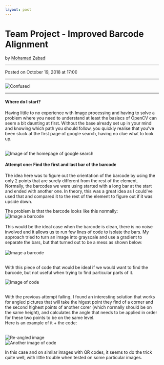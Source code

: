```yaml
---
layout: post
---
```


<!-- Page Content -->
<div class="container">
    <div class="row">
        <!-- Post Content Column -->
        <div class="col-lg-12">
            <!-- Title -->
            <h1 class="mt-4">Team Project - Improved Barcode Alignment</h1>
            <!-- Author -->
            <p class="lead">
            by
            <a href="#">Mohamad Zabad</a>
            </p>
            <hr>
            <!-- Date/Time -->
            <p>Posted on October 19, 2018 at 17:00</p>
            <hr>
            <!-- Preview Image -->
            <img class="img-fluid rounded" src="{{ "/assets/lost.jpg" | prepend: site.baseurl }}" alt="Confused">
            <hr>
            <!-- Post Content -->
            <h4>Where do I start?</h4>
            <p>Having little to no experience with Image processing and having to solve a problem where you need to understand at least the basiscs of OpenCV can seem a bit daunting at first. Without the base already set up in your mind and knowing which path you should follow, you quickly realise that you've been stuck at the first page of google search, having no clue what to look up.</p><br>
            <img class="img-fluid rounded" src="{{ "/assets/google.PNG" | prepend: site.baseurl }}" alt="Image of the homepage of google search"><br>
            <h4>Attempt one: Find the first and last bar of the barcode</h4>
            <p>The idea here was to figure out the orientation of the barcode by using the only 2 points that are surely different from the rest of the element.<br>
            Normally, the barcodes we were using started with a long bar at the start and ended with another one. In theory, this was a great idea as I could've used that and compared it to the rest of the element to figure out if it was upside down.</p>
            The problem is that the barcode looks like this normally:<br>
            <img class="img-fluid rounded" src="{{ "/assets/barcode-clean.PNG" | prepend: site.baseurl }}" alt="Image a barcode"><br><br>
            This would be the ideal case when the barcode is clean, there is no noise involved and it allows us to run few lines of code to isolate the bars.
            My approach tried to turn an image into grayscale and use a gradient to separate the bars, but that turned out to be a mess as shown below:<br><br>
            <img class="img-fluid rounded" src="{{ "/assets/barcode-dirty.PNG" | prepend: site.baseurl }}" alt="Image a barcode"><br><br>
            <p>With this piece of code that would be ideal if we would want to find the barcode, but not useful when trying to find particular parts of it.</p>
            <img class="img-fluid rounded" src="{{ "/assets/code1.PNG" | prepend: site.baseurl }}" alt="Image of code"><br><br>
            <p>With the previous attempt failing, I found an interesting solution that works for angled pictures that will take the higest point they find of a corner and the second highest points of another corer (which normally should be on the same height), and calculates the angle that needs to be applied in order for these two points to be on the same level.<br>Here is an example of it + the code:</p><br>
            <img class="img-fluid rounded" src="{{ "/assets/angle.PNG" | prepend: site.baseurl }}" alt="Re-angled image"><br>
            <img class="img-fluid rounded" src="{{ "/assets/code2.PNG" | prepend: site.baseurl }}" alt="Another image of code"><br>
            <p>In this case and on similar images with QR codes, it seems to do the trick quite well, with little trouble when tested on some particular images.</p>
        </div>
    </div>
    <!-- /.row -->
</div>
<!-- /.container -->




